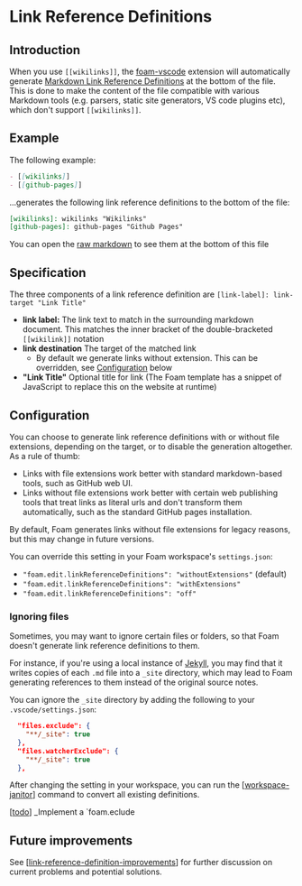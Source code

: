# Link Reference Definitions

## Introduction

When you use `[[wikilinks]]`, the [foam-vscode](https://github.com/foambubble/foam/tree/master/packages/foam-vscode) extension will automatically generate [Markdown Link Reference Definitions](https://spec.commonmark.org/0.29/#link-reference-definitions) at the bottom of the file. This is done to make the content of the file compatible with various Markdown tools (e.g. parsers, static site generators, VS code plugins etc), which don't support `[[wikilinks]]`.

## Example

The following example:

  ```md
  - [[wikilinks]]
  - [[github-pages]]
  ```

...generates the following link reference definitions to the bottom of the file:

  ```md
  [wikilinks]: wikilinks "Wikilinks"
  [github-pages]: github-pages "Github Pages"
  ```

You can open the [raw markdown](https://foambubble.github.io/foam/features/link-reference-definitions.md) to see them at the bottom of this file

## Specification

The three components of a link reference definition are `[link-label]: link-target "Link Title"`

- **link label:** The link text to match in the surrounding markdown document. This matches the inner bracket of the double-bracketed `[[wikilink]]` notation
- **link destination** The target of the matched link
  - By default we generate links without extension. This can be overridden, see [Configuration](#configuration) below
- **"Link Title"** Optional title for link (The Foam template has a snippet of JavaScript to replace this on the website at runtime)

## Configuration

You can choose to generate link reference definitions with or without file extensions, depending on the target, or to disable the generation altogether. As a rule of thumb:

- Links with file extensions work better with standard markdown-based tools, such as GitHub web UI.
- Links without file extensions work better with certain web publishing tools that treat links as literal urls and don't transform them automatically, such as the standard GitHub pages installation.

By default, Foam generates links without file extensions for legacy reasons, but this may change in future versions.

You can override this setting in your Foam workspace's `settings.json`:

- `"foam.edit.linkReferenceDefinitions": "withoutExtensions"` (default)
- `"foam.edit.linkReferenceDefinitions": "withExtensions"`
- `"foam.edit.linkReferenceDefinitions": "off"`

### Ignoring files

Sometimes, you may want to ignore certain files or folders, so that Foam doesn't generate link reference definitions to them.

For instance, if you're using a local instance of [Jekyll](https://jekyllrb.com/), you may find that it writes copies of each `.md` file into a `_site` directory, which may lead to Foam generating references to them instead of the original source notes.

You can ignore the `_site` directory by adding the following to your `.vscode/settings.json`:

```json
  "files.exclude": {
    "**/_site": true
  },
  "files.watcherExclude": {
    "**/_site": true
  },
```

After changing the setting in your workspace, you can run the [[workspace-janitor]] command to convert all existing definitions.

[[todo]] _Implement a `foam.eclude

## Future improvements

See [[link-reference-definition-improvements]] for further discussion on current problems and potential solutions.

[//begin]: # "Autogenerated link references for markdown compatibility"
[workspace-janitor]: workspace-janitor.md "Janitor"
[todo]: ../dev/todo.md "Todo"
[link-reference-definition-improvements]: ../dev/link-reference-definition-improvements.md "Link Reference Definition Improvements"
[//end]: # "Autogenerated link references"
